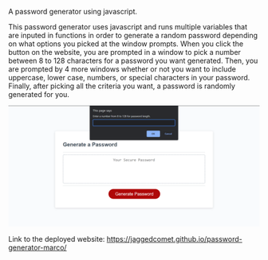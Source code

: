 A password generator using javascript.

This password generator uses javascript and runs multiple variables that are inputed in functions in order to generate a random password depending on what options you picked at the window prompts. When you click the button on the website, you are prompted in a window to pick a number between 8 to 128 characters for a password you want generated. Then, you are prompted by 4 more windows whether or not you want to include uppercase, lower case, numbers, or special characters in your password. Finally, after picking all the criteria you want, a password is randomly generated for you.

![plot](./assets/image/website.png)

Link to the deployed website: https://jaggedcomet.github.io/password-generator-marco/